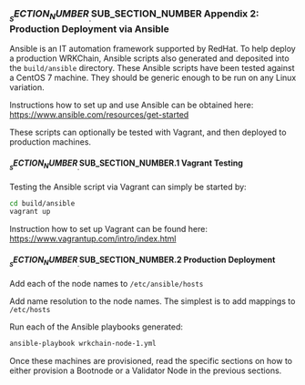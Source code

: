 
### $__SECTION_NUMBER__.$__SUB_SECTION_NUMBER__ Appendix 2: Production Deployment via Ansible

Ansible is an IT automation framework supported by RedHat. To help deploy a 
production WRKChain, Ansible scripts also generated and deposited into the 
`build/ansible` directory. These Ansible scripts have been tested against a 
CentOS 7 machine. They should be generic enough to be run on any Linux 
variation.

Instructions how to set up and use Ansible can be obtained here:
<https://www.ansible.com/resources/get-started>

These scripts can optionally be tested with Vagrant, and then deployed to 
production machines.

#### $__SECTION_NUMBER__.$__SUB_SECTION_NUMBER__.1 Vagrant Testing

Testing the Ansible script via Vagrant can simply be started by:

```bash
cd build/ansible
vagrant up
```

Instruction how to set up Vagrant can be found here:
<https://www.vagrantup.com/intro/index.html>

#### $__SECTION_NUMBER__.$__SUB_SECTION_NUMBER__.2 Production Deployment

Add each of the node names to `/etc/ansible/hosts`

Add name resolution to the node names. The simplest is to add mappings to 
`/etc/hosts`

Run each of the Ansible playbooks generated:
```bash
ansible-playbook wrkchain-node-1.yml
```

Once these machines are provisioned, read the specific sections on how
to either provision a Bootnode or a Validator Node in the previous sections.
